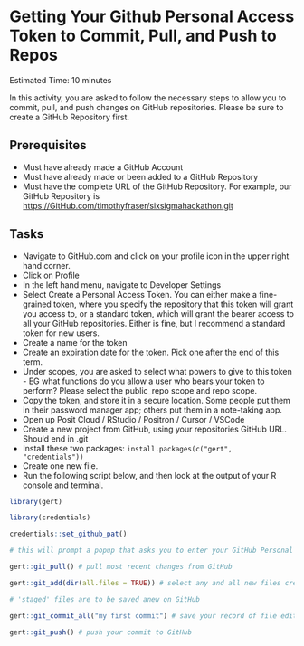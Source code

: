 # Getting Your Github Personal Access Token to Commit, Pull, and Push to Repos

Estimated Time: 10 minutes

In this activity, you are asked to follow the necessary steps to allow you to commit, pull, and push changes on GitHub repositories. Please be sure to create a GitHub Repository first.

## Prerequisites 
- Must have already made a GitHub Account
- Must have already made or been added to a GitHub Repository 
- Must have the complete URL of the GitHub Repository. For example, our GitHub Repository is https://GitHub.com/timothyfraser/sixsigmahackathon.git


## Tasks
- Navigate to GitHub.com and click on your profile icon in the upper right hand corner. 
- Click on Profile
- In the left hand menu, navigate to Developer Settings
- Select Create a Personal Access Token. You can either make a fine-grained token, where you specify the repository that this token will grant you access to, or a standard token, which will grant the bearer access to all your GitHub repositories. Either is fine, but I recommend a standard token for new users.
- Create a name for the token 
- Create an expiration date for the token. Pick one after the end of this term.
- Under scopes, you are asked to select what powers to give to this token - EG what functions do you allow a user who bears your token to perform? Please select the public_repo scope and repo scope.
- Copy the token, and store it in a secure location. Some people put them in their password manager app; others put them in a note-taking app.
- Open up Posit Cloud / RStudio / Positron / Cursor / VSCode
- Create a new project from GitHub, using your repositories GitHub URL. Should end in .git
- Install these two packages: `install.packages(c("gert", "credentials"))`
- Create one new file.
- Run the following script below, and then look at the output of your R console and terminal.

```r
library(gert)

library(credentials)

credentials::set_github_pat()

# this will prompt a popup that asks you to enter your GitHub Personal Access Token.

gert::git_pull() # pull most recent changes from GitHub

gert::git_add(dir(all.files = TRUE)) # select any and all new files created or edited to be 'staged'

# 'staged' files are to be saved anew on GitHub 

gert::git_commit_all("my first commit") # save your record of file edits - called a commit

gert::git_push() # push your commit to GitHub
```

